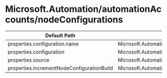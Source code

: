 # Microsoft.Automation/automationAccounts/nodeConfigurations

| Default Path | Alias |
|---|---|
| properties.configuration.name | Microsoft.Automation/automationAccounts/nodeConfigurations/configuration.name |
| properties.configuration | Microsoft.Automation/automationAccounts/nodeConfigurations/configuration |
| properties.source | Microsoft.Automation/automationAccounts/nodeConfigurations/source |
| properties.incrementNodeConfigurationBuild | Microsoft.Automation/automationAccounts/nodeConfigurations/incrementNodeConfigurationBuild |

